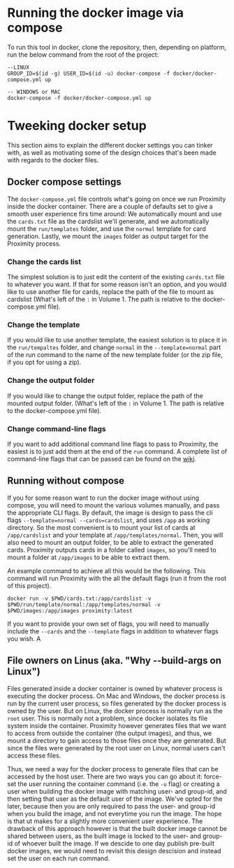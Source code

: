 # Running the docker image via compose
To run this tool in docker, clone the repository, then, depending on platform, run the below command from the root of the project:
```
--LINUX 
GROUP_ID=$(id -g) USER_ID=$(id -u) docker-compose -f docker/docker-compose.yml up

-- WINDOWS or MAC
docker-compose -f docker/docker-compose.yml up
```

# Tweeking docker setup
This section aims to explain the different docker settings you can tinker with, as well as motivating some of
the design choices that's been made with regards to the docker files.

## Docker compose settings
The `docker-compose.yml` file controls what's going on once we run Proximity inside the docker container. 
There are a couple of defaults set to give a smooth user experience firs time around: We 
automatically mount and use the `cards.txt` file as the cardslist we'll generate, and we automatically 
mount the `run/templates` folder, and use the `normal` template for card generation. Lastly, we mount
the `images` folder as output target for the Proximity process.

### Change the cards list
The simplest solution is to just edit the content of the existing `cards.txt` file to whatever you want.
If that for some reason isn't an option, and you would like to use another file for cards, replace the path
of the file to mount as cardslist (What's left of the `:` in Volume 1. The path is relative to the 
docker-compose.yml file). 

### Change the template
If you would like to use another template, the easiest solution is to place it in the `run/tempaltes`
folder, and change `normal` in the `--template=normal` part of the run command to the name of the 
new template folder (or the zip file, if you opt for using a zip).

### Change the output folder
If you would like to change the output folder, replace the path of the mounted output folder.
(What's left of the `:` in Volume 1. The path is relative to the docker-compose.yml file). 

### Change command-line flags
If you want to add additional command line flags to pass to Proximity, the easiest is to just add them
at the end of the `run` command. A complete list of command-line flags that can be passed can be found
on the [wiki](https://github.com/Haven-King/Proximity/wiki).

## Running without compose
If you for some reason want to run the docker image without using compose, you will need to mount the 
various volumes manually, and pass the appropriate CLI flags. By default, the image is design to pass
the cli flags `--template=normal --cards=cardslist`, and uses `/app` as working directory. So the most
convenient is to mount your list of cards at `/app/cardslist` and your template at `/app/templates/normal`.
Then, you will also need to mount an output folder, to be able to extract the generated cards. Proximity
outputs cards in a folder called `images`, so you'll need to mount a folder at `/app/images` to be able
to extract them.

An example command to achieve all this would be the following. This command will run Proximity with the
all the default flags (run it from the root of this project).
```
docker run -v $PWD/cards.txt:/app/cardslist -v $PWD/run/template/normal:/app/templates/normal -v $PWD/images:/app/images proximity:latest
```

If you want to provide your own set of flags, you will need to manually include the `--cards` and the 
`--template` flags in addition to whatever flags you wish. A

## File owners on Linus (aka. "Why --build-args on Linux")
Files generated inside a docker container is owned by whatever process is executing the docker process. On
Mac and Windows, the docker process is run by the current user process, so files generated by the docker
process is owned by the user. But on Linux, the docker process is normally run as the `root` user. This 
is normally not a problem, since docker isolates its file system inside the container. Proximity however
generates files that we want to access from outside the container (the output images), and thus, we mount
a directory to gain access to those files once they are generated. But since the files were generated by
the root user on Linux, normal users can't access these files.

Thus, we need a way for the docker process to generate files that can be accessed by the host user. There 
are two ways you can go about it: force-set the user running the container command (i.e. the `-u` flag) or 
creating a user when building the docker image with matching user- and group-id, and then setting that user
as the default user of the image. We've opted for the later, because then you are only required to pass the
user- and group-id when you build the image, and not everytime you run the image. The hope is that ut makes
for a slightly more convenient user experience. The drawback of this approach however is that the built
docker image cannot be shared between users, as the built image is locked to the user- and group-id of
whoever built the image. If we descide to one day publish pre-built docker images, we would need to  revisit
this design descision and instead set the user on each run command.
